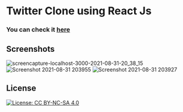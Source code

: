 # Twitter Clone using React Js

### You can check it [here](https://twitterclone45.web.app/)

## Screenshots
![screencapture-localhost-3000-2021-08-31-20_38_15](https://user-images.githubusercontent.com/58887202/131557855-a4b5603f-10a0-4d9b-bd85-0b52041d9f6e.png)
![Screenshot 2021-08-31 203955](https://user-images.githubusercontent.com/58887202/131558121-f90924cc-86a6-42a7-b17f-66d589810c53.png)
![Screenshot 2021-08-31 203927](https://user-images.githubusercontent.com/58887202/131558102-784c549c-93fb-4d30-be4e-a14d74d27ddc.png)

## License
[![License: CC BY-NC-SA 4.0](https://licensebuttons.net/l/by-nc-sa/4.0/80x15.png)](https://creativecommons.org/licenses/by-nc-sa/4.0/)

